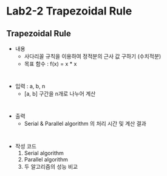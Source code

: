 # Lab2-2 Trapezoidal Rule

## Trapezoidal Rule

- 내용
    - 사다리꼴 규칙을 이용하여 정적분의 근사 값 구하기 (수치적분)
    - 목표 함수 : f(x) = x * x
#

- 입력 : a, b, n
    - [a, b] 구간을 n개로 나누어 계산
#

- 출력
    - Serial & Parallel algorithm 의 처리 시간 및 계산 결과
#

- 작성 코드
    1. Serial algorithm
    2. Parallel algorithm
    3. 두 알고리즘의 성능 비교